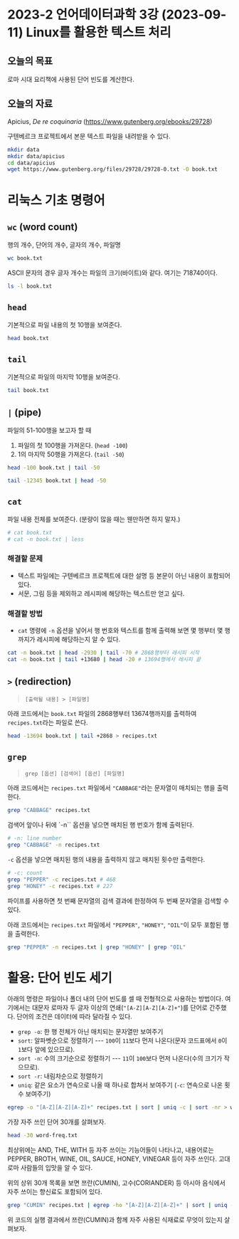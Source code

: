 # 2023-2 언어데이터과학 3강 (2023-09-11) Linux를 활용한 텍스트 처리

## 오늘의 목표

로마 시대 요리책에 사용된 단어 빈도를 계산한다.


## 오늘의 자료

Apicius, *De re coquinaria* (https://www.gutenberg.org/ebooks/29728)

구텐베르크 프로젝트에서 본문 텍스트 파일을 내려받을 수 있다.

```bash
mkdir data
mkdir data/apicius
cd data/apicius
wget https://www.gutenberg.org/files/29728/29728-0.txt -O book.txt
```


# 리눅스 기초 명령어

## `wc` (word count)

행의 개수, 단어의 개수, 글자의 개수, 파일명

```bash
wc book.txt
```

ASCII 문자의 경우 글자 개수는 파일의 크기(바이트)와 같다. 여기는 718740이다.

```bash
ls -l book.txt
```

## `head`

기본적으로 파일 내용의 첫 10행을 보여준다.

```bash
head book.txt
```

## `tail`

기본적으로 파일의 마지막 10행을 보여준다.

```bash
tail book.txt
```

## `|` (pipe)

파일의 51-100행을 보고자 할 때

1. 파일의 첫 100행을 가져온다. (`head -100`)
2. 1의 마지막 50행을 가져온다. (`tail -50`)

```bash
head -100 book.txt | tail -50
```

```bash
tail -12345 book.txt | head -50
```

## `cat`

파일 내용 전체를 보여준다. (분량이 많을 때는 웬만하면 하지 말자.)

```bash
# cat book.txt
# cat -n book.txt | less
```


### 해결할 문제

+ 텍스트 파일에는 구텐베르크 프로젝트에 대한 설명 등 본문이 아닌 내용이 포함되어 있다.
+ 서문, 그림 등을 제외하고 레시피에 해당하는 텍스트만 얻고 싶다.

### 해결할 방법

+ `cat` 명령에 `-n` 옵션을 넣어서 행 번호와 텍스트를 함께 출력해 보면 몇 행부터 몇 행까지가 레시피에 해당하는지 알 수 있다.

```bash
cat -n book.txt | head -2930 | tail -70 # 2868행부터 레시피 시작
cat -n book.txt | tail +13680 | head -20 # 13694행에서 레시피 끝
```

## `>` (redirection)

> `[출력될 내용] > [파일명]`

아래 코드에서는 `book.txt` 파일의 2868행부터 13674행까지를 출력하여 `recipes.txt`라는 파일로 쓴다.

```bash
head -13694 book.txt | tail +2868 > recipes.txt
```

## `grep`

> `grep [옵션] [검색어] [옵션] [파일명]`

아래 코드에서는 `recipes.txt` 파일에서 `"CABBAGE"`라는 문자열이 매치되는 행을 출력한다.

```bash
grep "CABBAGE" recipes.txt
```

검색어 앞이나 뒤에 `-n`` 옵션을 넣으면 매치된 행 번호가 함께 출력된다.

```bash
# -n: line number
grep "CABBAGE" -n recipes.txt
```

`-c` 옵션을 넣으면 매치된 행의 내용을 출력하지 않고 매치된 횟수만 출력한다.

```bash
# -c: count
grep "PEPPER" -c recipes.txt # 468
grep "HONEY" -c recipes.txt # 227
```

파이프를 사용하면 첫 번째 문자열의 검색 결과에 한정하여 두 번째 문자열을 검색할 수 있다.

아래 코드에서는 `recipes.txt` 파일에서 `"PEPPER"`, `"HONEY"`, `"OIL"`이 모두 포함된 행을 출력한다.

```bash
grep "PEPPER" -n recipes.txt | grep "HONEY" | grep "OIL"
```

# 활용: 단어 빈도 세기

아래의 명령은 파일이나 폴더 내의 단어 빈도를 셀 때 전형적으로 사용하는 방법이다. 여기에서는 대문자 로마자 두 글자 이상의 연쇄(`"[A-Z][A-Z][A-Z]+"`)를 단어로 간주했다. 단어의 조건은 데이터에 따라 달라질 수 있다.

+ `grep -o`: 한 행 전체가 아닌 매치되는 문자열만 보여주기
+ `sort`: 알파벳순으로 정렬하기 --- `100`이 `11`보다 먼저 나온다(문자 코드표에서 `0`이 `1`보다 앞에 있으므로).
+ `sort -n`: 수의 크기순으로 정렬하기  --- `11`이 `100`보다 먼저 나온다(수의 크기가 작으므로).
+ `sort -r`: 내림차순으로 정렬하기
+ `uniq`: 같은 요소가 연속으로 나올 때 하나로 합쳐서 보여주기 (`-c`: 연속으로 나온 횟수 보여주기)

```bash
egrep -o "[A-Z][A-Z][A-Z]+" recipes.txt | sort | uniq -c | sort -nr > word-freq.txt
```

가장 자주 쓰인 단어 30개를 살펴보자.

```bash
head -30 word-freq.txt
```

최상위에는 AND, THE, WITH 등 자주 쓰이는 기능어들이 나타나고, 내용어로는 PEPPER, BROTH, WINE, OIL, SAUCE, HONEY, VINEGAR 등이 자주 쓰인다. 고대 로마 사람들의 입맛을 알 수 있다.

위의 상위 30개 목록을 보면 쯔란(CUMIN), 고수(CORIANDER) 등 아시아 음식에서 자주 쓰이는 향신료도 포함되어 있다.

```bash
grep "CUMIN" recipes.txt | egrep -ho "[A-Z][A-Z][A-Z]+" | sort | uniq -c | sort -nr
```

위 코드의 실행 결과에서 쯔란(CUMIN)과 함께 자주 사용된 식재료로 무엇이 있는지 살펴보자.
